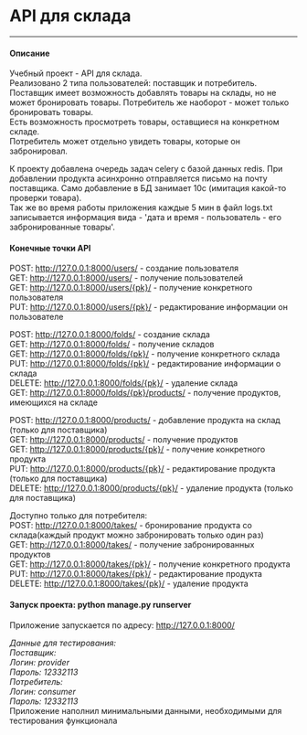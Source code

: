 # API для склада

---

#### Описание  
Учебный проект - API для склада.  
Реализовано 2 типа пользователей: поставщик и потребитель. Поставщик имеет возможность добавлять товары на склады, но не может бронировать товары. Потребитель же наоборот - может только бронировать товары.  
Есть возможность просмотреть товары, оставщиеся на конкретном складе.  
Потребитель может отдельно увидеть товары, которые он забронировал.  

К проекту добавлена очередь задач celery с базой данных redis. При добавлении продукта асинхронно отправляется письмо на почту поставщика. Само добавление в БД занимает 10с (имитация какой-то проверки товара).  
Так же во время работы приложения каждые 5 мин в файл logs.txt записывается информация вида - 'дата и время - пользователь - его забронированные товары'.

#### Конечные точки API  
POST: http://127.0.0.1:8000/users/ - создание пользователя  
GET: http://127.0.0.1:8000/users/ - получение пользователей  
GET: http://127.0.0.1:8000/users/{pk}/ - получение конкретного пользователя  
PUT: http://127.0.0.1:8000/users/{pk}/ - редактирование информации он пользователе  

POST: http://127.0.0.1:8000/folds/ - создание склада  
GET: http://127.0.0.1:8000/folds/ - получение складов  
GET: http://127.0.0.1:8000/folds/{pk}/ - получение конкретного склада  
PUT: http://127.0.0.1:8000/folds/{pk}/ - редактирование информации о склада  
DELETE: http://127.0.0.1:8000/folds/{pk}/ - удаление склада  
GET: http://127.0.0.1:8000/folds/{pk}/products/ - получение продуктов, имеющихся на складе  

POST: http://127.0.0.1:8000/products/ - добавление продукта на склад (только для поставщика)  
GET: http://127.0.0.1:8000/products/ - получение продуктов  
GET: http://127.0.0.1:8000/products/{pk}/ - получение конкретного продукта  
PUT: http://127.0.0.1:8000/products/{pk}/ - редактирование продукта (только для поставщика)  
DELETE: http://127.0.0.1:8000/products/{pk}/ - удаление продукта (только для поставщика)  

Доступно только для потребителя:  
POST: http://127.0.0.1:8000/takes/ - бронирование продукта со склада(каждый продукт можно забронировать только один раз)  
GET: http://127.0.0.1:8000/takes/ - получение забронированных продуктов  
GET: http://127.0.0.1:8000/takes/{pk}/ - получение конкретного продукта  
PUT: http://127.0.0.1:8000/takes/{pk}/ - редактирование продукта  
DELETE: http://127.0.0.1:8000/takes/{pk}/ - удаление продукта  

#### Запуск проекта: python manage.py runserver
Приложение запускается по адресу: http://127.0.0.1:8000/  

*Данные для тестирования:  
Поставщик:  
Логин: provider  
Пароль: 12332113  
Потребитель:  
Логин: consumer  
Пароль: 12332113*  
Приложение наполнил минимальными данными, необходимыми для тестирования функционала  
